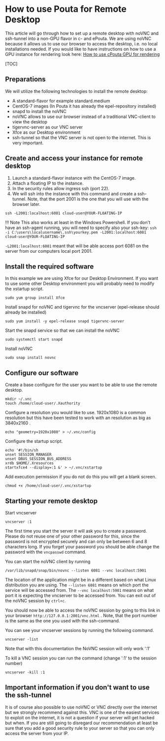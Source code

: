 # How to use Pouta for Remote Desktop

This article will go through how to set up a remote desktop with noVNC and
ssh-tunnel into a non-GPU flavor in c- and ePouta. We are using noVNC because
it allows us to use our browser to access the desktop, i.e. no 
local installations needed. If you would like to have
instructions on how to use a GPU instance for rendering look
here: [How to use cPouta GPU for rendering](how-to-use-cpouta-gpu-for-rendering.md)

[TOC]

## Preparations
We will utilize the following technologies to install the remote desktop:

  - A standard-flavor for example standard.medium 
  - CentOS-7 images (In Pouta it has already the epel-repository installed)
  - snapd to install the noVNC
  - noVNC allows to use our browser instead of a traditional VNC-client to view the desktop
  - tigervnc-server as our VNC server
  - Xfce as our Desktop environment
  - ssh-tunnel so that the VNC server is not open to the internet. This is very
important.

## Create and access your instance for remote desktop

1. Launch a standard-flavor instance with the CentOS-7 image.
2. Attach a floating IP to the instance.
3. In the security rules allow ingress ssh (port 22).
4. We will ssh into the instance with this command and create a ssh-tunnel. 
Note, that the port 2001 is the one that you will use with the browser later.

```
ssh -L2001:localhost:6081 cloud-user@YOUR-FLOATING-IP
```
!!! Note
    This also works at least in the Windows Powershell. If you don't have
    an ssh-agent running, you will need to specify also your ssh-key:
    `ssh -i C:\users\localusername\.ssh\yourkey.pem -L2001:localhost:6081 cloud-user@YOUR-FLOATING-IP`
    
`-L2001:localhost:6081` meant that will be able access port 6081 on the server
from our computers local port 2001.

## Install the required software

In this example we are using Xfce for our Desktop Environment. If you want to use
some other Desktop environment you will probably need to modify the
xstartup script.

```
sudo yum group install Xfce
```

Install snapd for noVNC and tigervnc for the vncserver (epel-release should already be installed)

```
sudo yum install -y epel-release snapd tigervnc-server
```

Start the snapd service so that we can install the noVNC

```
sudo systemctl start snapd
```

Install noVNC

```
sudo snap install novnc
```

## Configure our software

Create a base configure for the user you want to be able to use the remote desktop.

```
mkdir ~/.vnc
touch /home/cloud-user/.Xauthority
```

Configure a resolution you would like to use. 1920x1080 is a common resolution
but this have been tested to work with an resolution as big as 3840x2160 .

```
echo "geometry=1920x1080" > ~/.vnc/config
```

Configure the startup script.

```
echo '#!/bin/sh
unset SESSION_MANAGER
unset DBUS_SESSION_BUS_ADDRESS
xrdb $HOME/.Xresources
startxfce4 --display=:1 &' > ~/.vnc/xstartup
```

Add execution permission if you do not do this you will get a blank screen.

```
chmod +x /home/cloud-user/.vnc/xstartup
```

## Starting your remote desktop

Start vncserver

```
vncserver :1
```

The first time you start the server it will ask you to create a password. Please
do not reuse one of your other password for this, since the password is not
encrypted securely and can only be between 6 and 8 characters long. If you
forget your password you should be able change the password with the `vncpasswd`
command.

You can start the noVNC client by running

```
/var/lib/snapd/snap/bin/novnc --listen 6081 --vnc localhost:5901
```

The location of the application might be in a different based on what
Linux distribution you are using.
The `--listen 6081` means on which port the service will be accessed from. The
`--vnc localhost:5901` means on what port it is expecting the vncserver to be 
accessed from. You can exit out of the noVNC session by `ctrl+c`.

You should now be able to access the noVNC session by going to this link in
your browser `http://127.0.0.1:2001/vnc.html` . Note, that the port number is the
same as the one you used with the ssh-command.

You can see your vncserver sessions by running the following command.

```
vncserver -list
```
Note that with this documentation the NoVNC session will only work ':1'

To kill a VNC session you can run the command (change ':1' to the session number)

```
vncserver -kill :1
```

## Important information if you don't want to use the ssh-tunnel

It is of course also possible to use noVNC or VNC directly over the internet
but we strongly recommend against this. VNC is one of the easiest services to
exploit on the internet, it is not a question if your server will get hacked 
but when. If you are still going to disregard our recommendation at least be sure
that you add a good security rule to your server so that you can only access the
server from your IP.
